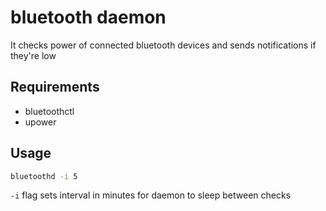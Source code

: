 # bluetooth daemon

It checks power of connected bluetooth devices and sends notifications if they're low

## Requirements

- bluetoothctl
- upower

## Usage

```bash
bluetoothd -i 5
```

`-i` flag sets interval in minutes for daemon to sleep between checks
